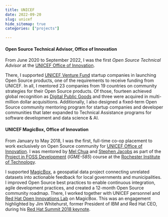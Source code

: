 ```yaml
---
title: UNICEF
date: 2022-09-20
slug: unicef
hide_sitemap: true
categories: ["projects"]

---
```


#### Open Source Technical Advisor, Office of Innovation

From June 2020 to September 2022, I was the first _Open Source Technical Advisor_ at the [UNICEF Office of Innovation][1].

There, I supported [UNICEF Venture Fund][2] startup companies in launching Open Source products, one of the requirements to receive funding from UNICEF.
In all, I mentored 23 companies from 19 countries on community strategies for their Open Source products.
Of those, fourteen achieved global recognition as [Digital Public Goods][6] and three were acquired in multi-million dollar acquisitions.
Additionally, I also designed a fixed-term Open Source community mentoring program for startup companies and developer communities that later expanded to Technical Assistance programs for software development and data science & AI.

#### UNICEF MagicBox, Office of Innovation

From January to May 2018, I was the first, full-time co-op placement to work exclusively on Open Source community for [UNICEF Office of Innovation][1].
I was mentored by [Mel Chua][7] and [Stephen Jacobs][8] as part of the [Project in FOSS Development][9] (_IGME-585_) course at the [Rochester Institute of Technology][10].

I supported [MagicBox][3], a geospatial data project connecting unrelated datasets into actionable feedback for local governments and municipalities.
I improved Open Source best practices to enable continuous integration, agile development practices, and created a 12-month Open Source community roadmap.
There, I worked together with UNICEF personnel and [Red Hat Open Innovations Lab][4] on MagicBox.
This was an engagement highlighted by Jim Whitehurst, former President of IBM and Red Hat CEO, during his [Red Hat Summit 2018 keynote][5].

[1]: https://www.unicef.org/innovation/
[2]: https://www.unicefventurefund.org/
[3]: https://www.unicef.org/innovation/Magicbox
[4]: https://www.redhat.com/en/services/consulting/open-innovation-labs
[5]: https://youtu.be/Ui-n-n_w8Ok?t=4401
[6]: https://digitalpublicgoods.net/digital-public-goods/
[7]: https://melchua.com/
[8]: https://www.rit.edu/directory/sxjics-stephen-jacobs
[9]: https://www.rit.edu/study/free-and-open-source-software-and-free-culture-minor
[10]: https://www.rit.edu/study/undergraduate
